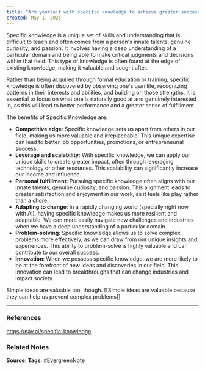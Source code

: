 ```yaml
---
title: "Arm yourself with specific knowledge to achieve greater success, impact, and fulfillment"
created: May 1, 2023
---
```


Specific knowledge is a unique set of skills and understanding that is difficult to teach and often comes from a person's innate talents, genuine curiosity, and passion. It involves having a deep understanding of a particular domain and being able to make critical judgments and decisions within that field. This type of knowledge is often found at the edge of existing knowledge, making it valuable and sought after. 

Rather than being acquired through formal education or training, specific knowledge is often discovered by observing one's own life, recognizing patterns in their interests and abilities, and building on those strengths. It is essential to focus on what one is naturally good at and genuinely interested in, as this will lead to better performance and a greater sense of fulfillment.

The benefits of Specific Knowledge are:

- **Competitive edge**: Specific knowledge sets us apart from others in our field, making us more valuable and irreplaceable. This unique expertise can lead to better job opportunities, promotions, or entrepreneurial success.
- **Leverage and scalability**: With specific knowledge, we can apply our unique skills to create greater impact, often through leveraging technology or other resources. This scalability can significantly increase our income and influence.
- **Personal fulfillment**: Pursuing specific knowledge often aligns with our innate talents, genuine curiosity, and passion. This alignment leads to greater satisfaction and enjoyment in our work, as it feels like play rather than a chore.
- **Adapting to change**: In a rapidly changing world (specially right now with AI), having specific knowledge makes us more resilient and adaptable. We can more easily navigate new challenges and industries when we have a deep understanding of a particular domain.
- **Problem-solving**: Specific knowledge allows us to solve complex problems more effectively, as we can draw from our unique insights and experiences. This ability to problem-solve is highly valuable and can contribute to our overall success.
- **Innovation**: When we possess specific knowledge, we are more likely to be at the forefront of new ideas and discoveries in our field. This innovation can lead to breakthroughs that can change industries and impact society.

Simple ideas are valuable too, though. [[Simple ideas are valuable because they can help us prevent complex problems]]

---
### References
https://nav.al/specific-knowledge

### Related Notes
**Source**: 
**Tags**: #EvergreenNote

